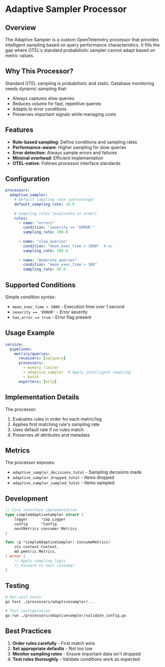 # Adaptive Sampler Processor

## Overview

The Adaptive Sampler is a custom OpenTelemetry processor that provides intelligent sampling based on query performance characteristics. It fills the gap where OTEL's standard probabilistic sampler cannot adapt based on metric values.

## Why This Processor?

Standard OTEL sampling is probabilistic and static. Database monitoring needs dynamic sampling that:
- Always captures slow queries
- Reduces volume for fast, repetitive queries  
- Adapts to error conditions
- Preserves important signals while managing costs

## Features

- **Rule-based sampling**: Define conditions and sampling rates
- **Performance-aware**: Higher sampling for slow queries
- **Error detection**: Always sample errors and failures
- **Minimal overhead**: Efficient implementation
- **OTEL-native**: Follows processor interface standards

## Configuration

```yaml
processors:
  adaptive_sampler:
    # Default sampling rate (percentage)
    default_sampling_rate: 10.0
    
    # Sampling rules (evaluated in order)
    rules:
      - name: "errors"
        condition: "severity == 'ERROR'"
        sampling_rate: 100.0
        
      - name: "slow_queries"  
        condition: "mean_exec_time > 1000"  # ms
        sampling_rate: 100.0
        
      - name: "moderate_queries"
        condition: "mean_exec_time > 100"
        sampling_rate: 50.0
```

## Supported Conditions

Simple condition syntax:
- `mean_exec_time > 1000` - Execution time over 1 second
- `severity == 'ERROR'` - Error severity
- `has_error == true` - Error flag present

## Usage Example

```yaml
service:
  pipelines:
    metrics/queries:
      receivers: [sqlquery]
      processors: 
        - memory_limiter
        - adaptive_sampler  # Apply intelligent sampling
        - batch
      exporters: [otlp]
```

## Implementation Details

The processor:
1. Evaluates rules in order for each metric/log
2. Applies first matching rule's sampling rate
3. Uses default rate if no rules match
4. Preserves all attributes and metadata

## Metrics

The processor exposes:
- `adaptive_sampler_decisions_total` - Sampling decisions made
- `adaptive_sampler_dropped_total` - Items dropped
- `adaptive_sampler_sampled_total` - Items sampled

## Development

```go
// Core interface implementation
type simpleAdaptiveSampler struct {
    logger      *zap.Logger
    config      *Config
    nextMetrics consumer.Metrics
}

func (p *simpleAdaptiveSampler) ConsumeMetrics(
    ctx context.Context, 
    md pmetric.Metrics,
) error {
    // Apply sampling logic
    // Forward to next consumer
}
```

## Testing

```bash
# Run unit tests
go test ./processors/adaptivesampler/...

# Test configuration
go run ./processors/adaptivesampler/validate_config.go
```

## Best Practices

1. **Order rules carefully** - First match wins
2. **Set appropriate defaults** - Not too low
3. **Monitor sampling rates** - Ensure important data isn't dropped
4. **Test rules thoroughly** - Validate conditions work as expected
